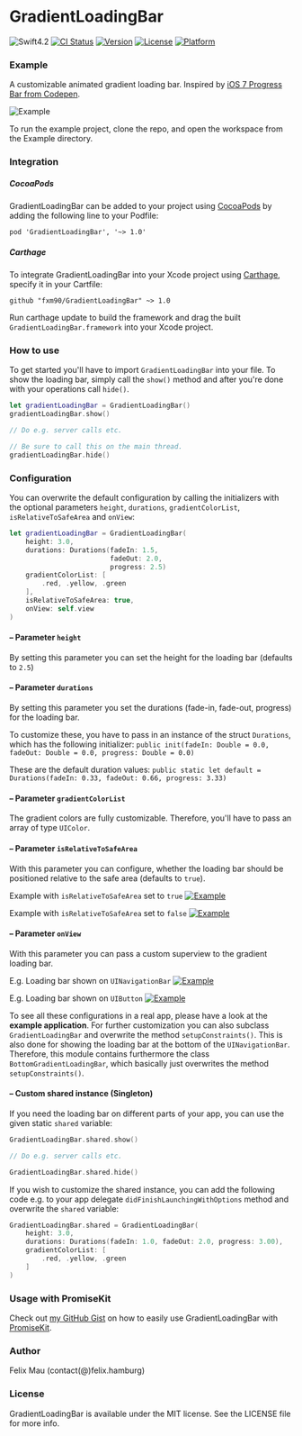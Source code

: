 GradientLoadingBar
====================

![Swift4.2](https://img.shields.io/badge/Swift-4.2-green.svg?style=flat) [![CI Status](http://img.shields.io/travis/fxm90/GradientLoadingBar.svg?style=flat)](https://travis-ci.org/fxm90/GradientLoadingBar) [![Version](https://img.shields.io/cocoapods/v/GradientLoadingBar.svg?style=flat)](http://cocoapods.org/pods/GradientLoadingBar) [![License](https://img.shields.io/cocoapods/l/GradientLoadingBar.svg?style=flat)](http://cocoapods.org/pods/GradientLoadingBar) [![Platform](https://img.shields.io/cocoapods/p/GradientLoadingBar.svg?style=flat)](http://cocoapods.org/pods/GradientLoadingBar)

### Example
A customizable animated gradient loading bar. Inspired by [iOS 7 Progress Bar from Codepen](https://codepen.io/marcobiedermann/pen/LExXWW).

![Example](http://felix.hamburg/files/github/gradient-loading-bar/screen.gif)

To run the example project, clone the repo, and open the workspace from the Example directory.

### Integration
##### CocoaPods
GradientLoadingBar can be added to your project using [CocoaPods](https://cocoapods.org/) by adding the following line to your Podfile:
```
pod 'GradientLoadingBar', '~> 1.0'
```
##### Carthage
To integrate GradientLoadingBar into your Xcode project using [Carthage](https://github.com/Carthage/Carthage), specify it in your Cartfile:
```
github "fxm90/GradientLoadingBar" ~> 1.0
```
Run carthage update to build the framework and drag the built `GradientLoadingBar.framework` into your Xcode project.

### How to use
To get started you'll have to import `GradientLoadingBar` into your file. To show the loading bar, simply call the `show()` method and after you're done with your operations call `hide()`.
```swift
let gradientLoadingBar = GradientLoadingBar()
gradientLoadingBar.show()

// Do e.g. server calls etc.

// Be sure to call this on the main thread.
gradientLoadingBar.hide()
```
### Configuration
You can overwrite the default configuration by calling the initializers with the optional parameters `height`, `durations`, `gradientColorList`, `isRelativeToSafeArea` and `onView`:
```swift
let gradientLoadingBar = GradientLoadingBar(
    height: 3.0,
    durations: Durations(fadeIn: 1.5, 
                         fadeOut: 2.0, 
                         progress: 2.5)
    gradientColorList: [
        .red, .yellow, .green
    ],
    isRelativeToSafeArea: true,
    onView: self.view
)
```

#### – Parameter `height`
By setting this parameter you can set the height for the loading bar (defaults to `2.5`)

#### – Parameter `durations`
By setting this parameter you set the durations (fade-in, fade-out, progress) for the loading bar.

To customize these, you have to pass in an instance of the struct `Durations`, which has the following initializer:
`public init(fadeIn: Double = 0.0, fadeOut: Double = 0.0, progress: Double = 0.0)`

These are the default duration values: 
`public static let default = Durations(fadeIn: 0.33, fadeOut: 0.66, progress: 3.33)`

#### – Parameter `gradientColorList`
The gradient colors are fully customizable. Therefore, you'll have to pass an array of type `UIColor`.

#### – Parameter `isRelativeToSafeArea`
With this parameter you can configure, whether the loading bar should be positioned relative to the safe area (defaults to `true`).

Example with `isRelativeToSafeArea` set to `true`
[![Example][basic-example--thumbnail]][basic-example]


Example with `isRelativeToSafeArea` set to `false`
[![Example][safe-area-example--thumbnail]][safe-area-example]


#### – Parameter `onView` 
With this parameter you can pass a custom superview to the gradient loading bar.

E.g. Loading bar shown on `UINavigationBar`
[![Example][navigation-bar-example--thumbnail]][navigation-bar-example]


E.g. Loading bar shown on `UIButton`
[![Example][advanced-example--thumbnail]][advanced-example]

To see all these configurations in a real app, please have a look at the **example application**. For further customization you can also subclass `GradientLoadingBar` and overwrite the method `setupConstraints()`. This is also done for showing the loading bar at the bottom of the `UINavigationBar`. Therefore, this module contains furthermore the class `BottomGradientLoadingBar`, which basically just overwrites the method `setupConstraints()`.


#### – Custom shared instance (Singleton)
If you need the loading bar on different parts of your app, you can use the given static `shared` variable:
```swift
GradientLoadingBar.shared.show()

// Do e.g. server calls etc.

GradientLoadingBar.shared.hide()
```
If you wish to customize the shared instance, you can add the following code e.g. to your app delegate `didFinishLaunchingWithOptions` method and overwrite the `shared` variable:
```swift
GradientLoadingBar.shared = GradientLoadingBar(
    height: 3.0,
    durations: Durations(fadeIn: 1.0, fadeOut: 2.0, progress: 3.00),
    gradientColorList: [
        .red, .yellow, .green
    ]
)
```

### Usage with PromiseKit
Check out [my GitHub Gist](https://gist.github.com/fxm90/698554e8335f34e0c6ab95194a4678fb) on how to easily use GradientLoadingBar with [PromiseKit](http://promisekit.org/).

### Author
Felix Mau (contact(@)felix.hamburg)

### License

GradientLoadingBar is available under the MIT license. See the LICENSE file for more info.

[basic-example]: https://felix.hamburg/files/github/gradient-loading-bar/basic-example.png
[basic-example--thumbnail]: https://felix.hamburg/files/github/gradient-loading-bar/basic-example--thumbnail.png

[safe-area-example]: https://felix.hamburg/files/github/gradient-loading-bar/safe-area-example.png
[safe-area-example--thumbnail]: https://felix.hamburg/files/github/gradient-loading-bar/safe-area-example--thumbnail.png

[advanced-example]: https://felix.hamburg/files/github/gradient-loading-bar/advanced-example.png
[advanced-example--thumbnail]: https://felix.hamburg/files/github/gradient-loading-bar/advanced-example--thumbnail.png

[navigation-bar-example]: https://felix.hamburg/files/github/gradient-loading-bar/navigation-bar-example.png
[navigation-bar-example--thumbnail]: https://felix.hamburg/files/github/gradient-loading-bar/navigation-bar-example--thumbnail.png
